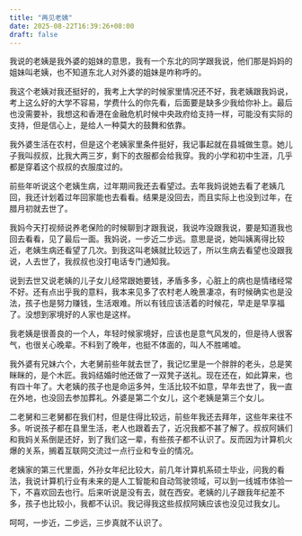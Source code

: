```yaml
---
title: "再见老姨"
date: 2025-08-22T16:39:26+08:00
draft: false
---
```


我说的老姨是我外婆的姐妹的意思，我有一个东北的同学跟我说，他们那是妈妈的姐妹叫老姨，也不知道东北人对外婆的姐妹是咋称呼的。

我这个老姨对我还挺好的，我考上大学的时候家里情况还不好，我老姨跟我妈说，考上这么好的大学不容易，学费什么的你先看，后面要是缺多少我给你补上。最后也没需要补，我想这和香港在金融危机时候中央政府给支持一样，可能没有实际的支持，但是信心上，是给人一种莫大的鼓舞和依靠。

我外婆生活在农村，但是这个老姨家里条件挺好，我记事起就在县城做生意。她儿子我叫叔叔，比我大两三岁，剩下的衣服都会给我穿。我的小学和初中生涯，几乎都是穿着这个叔叔的衣服度过的。

前些年听说这个老姨生病，过年期间我还去看望过。去年我妈说她去看了老姨几回，我还计划着过年回家能也去看看。结果是没回去，而且实际上也没到过年，在腊月初就去世了。

我妈今天打视频说养老保险的时候聊到才跟我说，我说咋没跟我说，要是知道我也回去看看，见了最后一面。我妈说，一步近二步远。意思是说，她叫姨离得比较近，老姨生病还看望了几次。到我这叫老姨就比较远了，所以生病去看望也没跟我说，人去世了，我叔叔也没打电话专门通知我。

说到去世又说老姨的儿子女儿经常跟她要钱，矛盾多多，心脏上的病也是情绪经常不好。还有点出乎我的意料，我本来见多了农村老人晚景凄凉，有时候确实也是没法，孩子也是努力赚钱，生活艰难。所以有钱应该活着的时候花，早走是早享福了。没想到家境好的人家也是这样。

我老姨是很善良的一个人，年轻时候家境好，应该也是意气风发的，但是待人很客气，也很关心晚辈。不料到了晚年，也挺不体面的，叫人不胜唏嘘。

我外婆有兄妹六个，大老舅前些年就去世了，我记忆里是一个胖胖的老头，总是笑眯眯的，是个木匠。我妈结婚时他还做了一双凳子送礼。现在还在，如此算来，也有四十年了。大老姨的孩子也是命运多舛，生活比较不如意，早年去世了，我一直在外地，也没回去参加葬礼。外婆是第二个女儿，这个老姨是第三个女儿。

二老舅和三老舅都在我们村，但是住得比较远，前些年我还去拜年，这些年来往不多。听说孩子都在县里生活，老人也跟着去了，近况我都不甚了解了。叔叔阿姨们和我妈关系倒是还好，到了我们这一辈，有些孩子都不认识了。反而因为计算机火爆的关系，搁着互联网交流过一点行业和专业的情况。

老姨家的第三代里面，外孙女年纪比较大，前几年计算机系硕士毕业，问我的看法，我说计算机行业有未来的是人工智能和自动驾驶领域，可以到一线城市体验一下，不喜欢回去也行。后来听说是没有去，就在西安。老姨的儿子跟我年纪差不多，孩子也比较小，我都不认识。我记得我这些叔叔阿姨应该也没见过我女儿。

呵呵，一步近，二步远，三步真就不认识了。

